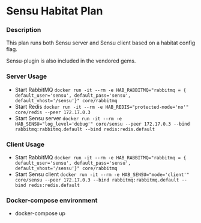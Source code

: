 # Sensu Habitat Plan

### Description
This plan runs both Sensu server and Sensu client based on a habitat config flag.

Sensu-plugin is also included in the vendored gems.

### Server Usage

* Start RabbitMQ `docker run -it --rm -e HAB_RABBITMQ="rabbitmq = { default_user='sensu', default_pass='sensu', default_vhost='/sensu'}" core/rabbitmq`
* Start Redis `docker run -it --rm -e HAB_REDIS="protected-mode='no'" core/redis --peer 172.17.0.3`
* Start Sensu server `docker run -it --rm -e HAB_SENSU="log_level='debug'" core/sensu --peer 172.17.0.3 --bind rabbitmq:rabbitmq.default --bind redis:redis.default`


### Client Usage

* Start RabbitMQ `docker run -it --rm -e HAB_RABBITMQ="rabbitmq = { default_user='sensu', default_pass='sensu', default_vhost='/sensu'}" core/rabbitmq`
* Start Sensu client `docker run -it --rm -e HAB_SENSU="mode='client'" core/sensu --peer 172.17.0.3 --bind rabbitmq:rabbitmq.default --bind redis:redis.default`

### Docker-compose environment

* docker-compose up
